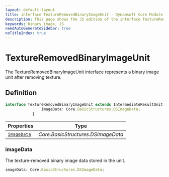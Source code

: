 ```yaml
---
layout: default-layout
title: interface TextureRemovedBinaryImageUnit - Dynamsoft Core Module JS Edition API Reference
description: This page shows the JS edition of the interface TextureRemovedBinaryImageUnit in Dynamsoft Core Module.
keywords: binary image, JS
needAutoGenerateSidebar: true
noTitleIndex: true
---
```


# TextureRemovedBinaryImageUnit

The TextureRemovedBinaryImageUnit interface represents a binary image unit after removing texture.

## Definition

```typescript
interface TextureRemovedBinaryImageUnit extends IntermediateResultUnit {
                imageData: Core.BasicStructures.DSImageData;
            } 
```



| Properties               | Type |
|----------------------|-------------|
| [`imageData`](#imageData) | *Core.BasicStructures.DSImageData* |

### imageData

The texture-removed binary image data stored in the unit.

```typescript
imageData: Core.BasicStructures.DSImageData;
```